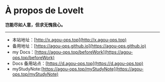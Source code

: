 # À propos de LoveIt


**岂能尽如人意，但求无愧我心。**

---


* 本站地址：[http://x.agou-ops.top](http://x.agou-ops.top)  
* 备用地址：[https://agou-ops.github.io](https://agou-ops.github.io)  
* my Docs：[https://agou-ops.top/beforeWork](https://agou-ops.top/beforeWork)  
* Docs 备用站点：[https://d.agou-ops.top](https://d.agou-ops.top)  
* myStudyNote:[https://agou-ops.top/myStudyNote](https://agou-ops.top/myStudyNote)  


